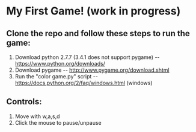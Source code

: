 # My First Game! (work in progress)

## Clone the repo and follow these steps to run the game:

1. Download python 2.7.7 (3.4.1 does not support pygame) -- https://www.python.org/downloads/
2. Download pygame -- http://www.pygame.org/download.shtml
3. Run the "color game.py" script -- https://docs.python.org/2/faq/windows.html (windows)

## Controls: 

1. Move with w,a,s,d
2. Click the mouse to pause/unpause
